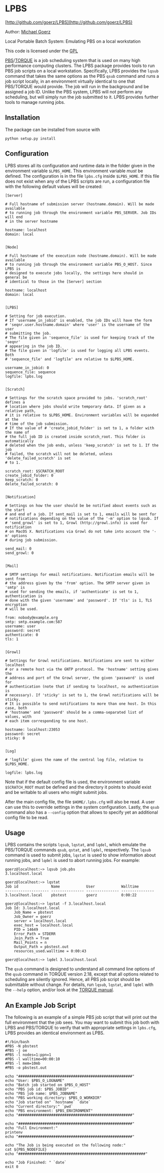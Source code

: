 # LPBS

[http://github.com/goerz/LPBS](http://github.com/goerz/LPBS)

Author: [Michael Goerz](http://michaelgoerz.net)

Local Portable Batch System: Emulating PBS on a local workstation

This code is licensed under the [GPL](http://www.gnu.org/licenses/gpl.html)

[PBS][1]/[TORQUE][2] is a job scheduling system that is used on many high
performance computing clusters. The LPBS package provides tools to run PBS job
scripts on a local workstation. Specifically, LPBS provides the `lqsub` command
that takes the same options as the PBS `qsub` command and runs a job script
locally, in an environment virtually identical to one that PBS/TORQUE would
provide. The job will run in the background and be assigned a job ID.  Unlike
the PBS system, LPBS will not perform any scheduling, but will simply run the
job submitted to it. LPBS provides further tools to manage running jobs.

[1]: http://en.wikipedia.org/wiki/Portable_Batch_System
[2]: http://en.wikipedia.org/wiki/TORQUE_Resource_Manager


## Installation ##

The package can be installed from source with

    python setup.py install


## Configuration ##

LPBS stores all its configuration and runtime data in the folder given in the
environment variable `$LPBS_HOME`. This environment variable *must* be defined.
The configuration is in the file `lpbs.cfg` inside `$LPBS_HOME`. If this file
does not exist when any of the LPBS scripts are run, a configuration file with
the following default values will be created:

    [Server]

    # Full hostname of submission server (hostname.domain). Will be made available
    # to running job through the environment variable PBS_SERVER. Job IDs will end
    # in the server hostname

    hostname: localhost
    domain: local


    [Node]

    # Full hostname of the execution node (hostname.domain). Will be made available
    # to running job through the environment variable PBS_O_HOST. Since LPBS is
    # designed to execute jobs locally, the settings here should in general be
    # identical to those in the [Server] section

    hostname: localhost
    domain: local


    [LPBS]

    # Setting for job execution.
    # If 'username_in_jobid' is enabled, the job IDs will have the form
    # 'seqnr.user.hostname.domain' where 'user' is the username of the user
    # submitting the job.
    # The file given in 'sequence_file' is used for keeping track of the 'seqnr'
    # appearing in the job ID.
    # The file given in 'logfile' is used for logging all LPBS events. Both
    # 'sequence_file' and 'logfile' are relative to $LPBS_HOME.

    username_in_jobid: 0
    sequence_file: sequence
    logfile: lpbs.log


    [Scratch]

    # Settings for the scratch space provided to jobs. 'scratch_root' defines a
    # location where jobs should write temporary data. If given as a relative path,
    # it is relative to $LPBS_HOME. Environment variables will be expanded at the
    # time of the job submission.
    # If the value of # 'create_jobid_folder' is set to 1, a folder with the name of
    # the full job ID is created inside scratch_root. This folder is automatically
    # deleted when the job ends, unless 'keep_scratch' is set to 1. If the job
    # failed, the scratch will not be deleted, unless 'delete_failed_scratch' is set
    # to 1.

    scratch_root: $SCRATCH_ROOT
    create_jobid_folder: 0
    keep_scratch: 0
    delete_failed_scratch: 0


    [Notification]

    # Settings on how the user should be be notified about events such as the start
    # and end of a job. If sent_mail is set to 1, emails will be sent for
    # notifications depending on the value of the '-m' option to lqsub. If
    # 'send_growl' is set to 1, Growl (http://growl.info) is used for notification
    # on MacOS X. Notifications via Growl do not take into account the '-m' options
    # during job submission.

    send_mail: 0
    send_growl: 0


    [Mail]

    # SMTP settings for email notifications. Notification emails will be sent from
    # the address given by the 'from' option. The SMTP server given in 'smtp' is
    # used for sending the emails, if 'authenticate' is set to 1, authentication is
    # done with the given 'username' and 'password'. If 'tls' is 1, TLS encryption
    # will be used.

    from: nobody@example.org
    smtp: smtp.example.com:587
    username: user
    password: secret
    authenticate: 0
    tls: 1


    [Growl]

    # Settings for Growl notifications. Notifications are sent to either localhost
    # or a remote host via the GNTP protocol. The 'hostname' setting gives the
    # address and port of the Growl server, the given 'password' is used for
    # authentication (note that if sending to localhost, no authentication is
    # necessary). If 'sticky' is set to 1, the Growl notifications will be sticky.
    # It is possible to send notifications to more than one host. In this case, both
    # 'hostname' and 'password' should be a comma-separated list of values, with
    # each item corresponding to one host.

    hostname: localhost:23053
    password: secret
    sticky: 0


    [Log]

    # 'logfile' gives the name of the central log file, relative to $LPBS_HOME.

    logfile: lpbs.log

Note that if the default config file is used, the environment variable
`$SCRATCH_ROOT` must be defined and the directory it points to should exist and
be writable to all users who might submit jobs.

After the main config file, the file `$HOME/.lpbs.cfg` will also be read. A user
can use this to override settings in the system configuration. Lastly, the
`qsub` command also has a `--config` option that allows to specify yet an
additional config file to be read.


## Usage ##

LPBS contains the scripts `lqsub`, `lqstat`, and `lqdel`, which emulate the
PBS/TORQUE commands `qsub`, `qstat`, and `lqdel`, respectively. The `lqsub`
command is used to submit jobs, `lqstat` is used to show information about
running jobs, and `lqdel` is used to abort running jobs. For example:

    goerz@localhost:~> lqsub job.pbs
    3.localhost.local

    goerz@localhost:~> lqstat
    Job id               Name            User            Walltime
    -------------------- --------------- --------------- ---------------
    3.localhost.local    pbstest         goerz           0:00:22

    goerz@localhost:~> lqstat -f 3.localhost.local
    Job Id: 3.localhost.local
        Job_Name = pbstest
        Job_Owner = goerz
        server = localhost.local
        exec_host = localhost.local
        PID = 14649
        Error_Path = STDERR
        Join_Path = True
        Mail_Points = n
        Output_Path = pbstest.out
        resources_used.walltime = 0:00:43

    goerz@localhost:~> lqdel 3.localhost.local

The `qsub` command is designed to understand all command line options of the
`qsub` command in TORQUE version 2.18, except that all options related to
scheduling are silently ignored. Hence, all PBS job script should be submittable
without change. For details, run `lqsub`, `lqstat`, and `lqdel` with the
`--help` option, and/or look at the [TORQUE manual][3].

[3]: http://www.clusterresources.com/torquedocs21/index.shtml


## An Example Job Script ##

The following is an example of a simple PBS job script that will print out the
full environment that the job sees. You may want to submit this job both with
LPBS and PBS/TORQUE to verify that with appropriate settings in `lpbs.cfg`, LPBS
provides an identical environment as LPBS.


    #!/bin/bash
    #PBS -N pbstest
    #PBS -j oe
    #PBS -l nodes=1:ppn=1
    #PBS -l walltime=00:00:10
    #PBS -l mem=10mb
    #PBS -o pbstest.out

    echo "####################################################"
    echo "User: $PBS_O_LOGNAME"
    echo "Batch job started on $PBS_O_HOST"
    echo "PBS job id: $PBS_JOBID"
    echo "PBS job name: $PBS_JOBNAME"
    echo "PBS working directory: $PBS_O_WORKDIR"
    echo "Job started on" `hostname` `date`
    echo "Current directory:" `pwd`
    echo "PBS environment: $PBS_ENVIRONMENT"
    echo "####################################################"

    echo "####################################################"
    echo "Full Environment:"
    printenv
    echo "####################################################"

    echo "The Job is being executed on the following node:"
    cat ${PBS_NODEFILE}
    echo "##########################################################"

    echo "Job Finished: " `date`
    exit 0

